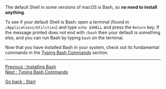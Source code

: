 The default Shell in some versions of macOS is Bash, so **no need to install anything**.

To see if your default Shell is Bash: open a terminal (found in `/Applications/Utilities`) and type `echo $SHELL` and press the `Return` key. If the message printed does not end with `/bash` then your default is something else, and you can run Bash by typing `bash` on the terminal.


Now that you have installed Bash in your system, check out its fundamental commands in the [Typing Bash Commands](Typing-Bash-Commands) section.


___________________________

[Previous : Installing Bash](01_Install_Bash.md)  
[Next     : Typing Bash Commands](Typing_Bash_Commands)  

[Go back  : Start](00_Start_Here.md) 
